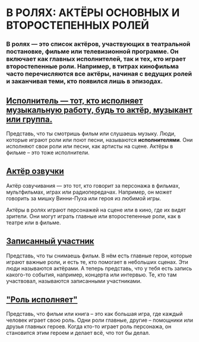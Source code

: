 # В РОЛЯХ: АКТЁРЫ ОСНОВНЫХ И ВТОРОСТЕПЕННЫХ РОЛЕЙ
### В ролях — это список актёров, участвующих в театральной постановке, фильме или телевизионной программе. Он включает как главных исполнителей, так и тех, кто играет второстепенные роли. Например, в титрах кинофильма часто перечисляются все актёры, начиная с ведущих ролей и заканчивая теми, кто появился лишь в эпизодах.
## [Исполнитель — тот, кто исполняет музыкальную работу, будь то актёр, музыкант или группа.](./исполнитель.md)
Представь, что ты смотришь фильм или слушаешь музыку. Люди, которые играют роли или поют песни, называются **исполнителями**. Они исполняют свои роли или песни, как артисты на сцене. Актёры в фильме – это тоже исполнители.
## [Актёр озвучки](./актёр_озвучивания.md)
Актёр озвучивания — это тот, кто говорит за персонажа в фильмах, мультфильмах, играх или радиопередачах. Например, он может говорить за мишку Винни-Пуха или героя из любимой игры.

Актёры в ролях играют персонажей на сцене или в кино, где их видят зрители. Они могут играть главные или второстепенные роли, как в театре или в фильме.
## [Записанный участник](./записанный_участник.md)
Представь, что ты снимаешь фильм. В нём есть главные герои, которые играют важные роли, и есть те, кто помогает в небольших сценах. Эти люди называются актёрами. А теперь представь, что у тебя есть запись какого-то события, например, концерта или интервью. Те, кто там участвовал, называются записанными участниками.
## ["Роль исполняет"](./играет_роль_персонажа.md)
Представь, что фильм или книга – это как большая игра, где каждый человек играет свою роль. Одни роли главные, другие – помощники или друзья главных героев. Когда кто-то играет роль персонажа, он становится этим героем и делает всё, что тот бы делал.